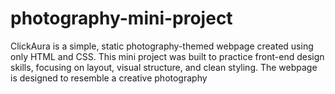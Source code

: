 # photography-mini-project
ClickAura is a simple, static photography-themed webpage created using only HTML and CSS. This mini project was built to practice front-end design skills, focusing on layout, visual structure, and clean styling.  The webpage is designed to resemble a creative photography
